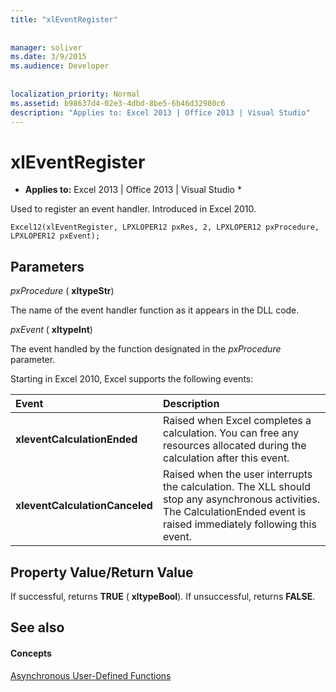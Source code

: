 ```yaml
---
title: "xlEventRegister"
 
 
manager: soliver
ms.date: 3/9/2015
ms.audience: Developer
 
 
localization_priority: Normal
ms.assetid: b98637d4-02e3-4dbd-8be5-6b46d32980c6
description: "Applies to: Excel 2013 | Office 2013 | Visual Studio"
---
```


# xlEventRegister

 * **Applies to:** Excel 2013 | Office 2013 | Visual Studio * 
  
Used to register an event handler. Introduced in Excel 2010.
  
```VB.net
Excel12(xlEventRegister, LPXLOPER12 pxRes, 2, LPXLOPER12 pxProcedure, LPXLOPER12 pxEvent);
```

## Parameters

 _pxProcedure_ ( **xltypeStr**)
  
The name of the event handler function as it appears in the DLL code.
  
 _pxEvent_ ( **xltypeInt**)
  
The event handled by the function designated in the  _pxProcedure_ parameter. 
  
Starting in Excel 2010, Excel supports the following events:
  
|**Event**|**Description**|
|:-----|:-----|
|**xleventCalculationEnded** <br/> |Raised when Excel completes a calculation. You can free any resources allocated during the calculation after this event.  <br/> |
|**xleventCalculationCanceled** <br/> |Raised when the user interrupts the calculation. The XLL should stop any asynchronous activities. The CalculationEnded event is raised immediately following this event.  <br/> |
   
## Property Value/Return Value

If successful, returns **TRUE** ( **xltypeBool**). If unsuccessful, returns **FALSE**.
  
## See also

#### Concepts

[Asynchronous User-Defined Functions](asynchronous-user-defined-functions.md)

